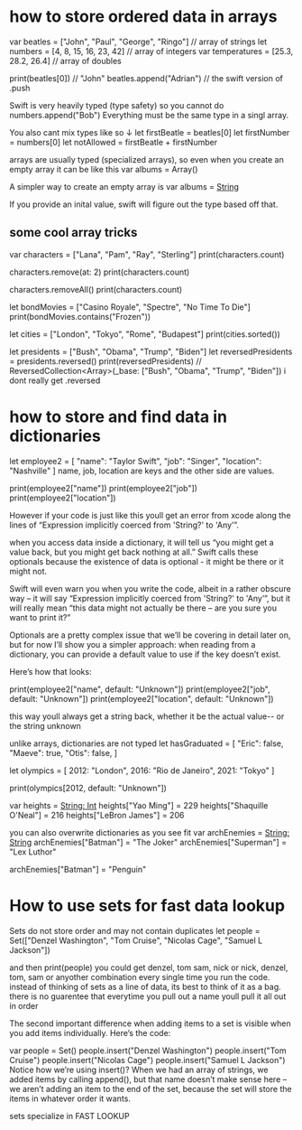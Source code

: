 # how to store ordered data in arrays
var beatles = ["John", "Paul", "George", "Ringo"] // array of strings
let numbers = [4, 8, 15, 16, 23, 42] // array of integers
var temperatures = [25.3, 28.2, 26.4] // array of doubles

print(beatles[0]) // "John"
beatles.append("Adrian") // the swift version of .push

Swift is very heavily typed (type safety) so you cannot do
numbers.append("Bob")
Everything must be the same type in a singl array.

You also cant mix types like so ↓
let firstBeatle = beatles[0]
let firstNumber = numbers[0]
let notAllowed = firstBeatle + firstNumber

arrays are usually typed (specialized arrays), so even when you create an empty array it can be like this
var albums = Array<String>()

A simpler way to create an empty array is
var albums = [String]()

If you provide an inital value, swift will figure out the type based off that.

## some cool array tricks
var characters = ["Lana", "Pam", "Ray", "Sterling"]
print(characters.count)

characters.remove(at: 2)
print(characters.count)

characters.removeAll()
print(characters.count)

let bondMovies = ["Casino Royale", "Spectre", "No Time To Die"]
print(bondMovies.contains("Frozen"))

let cities = ["London", "Tokyo", "Rome", "Budapest"]
print(cities.sorted())

let presidents = ["Bush", "Obama", "Trump", "Biden"]
let reversedPresidents = presidents.reversed()
print(reversedPresidents) // ReversedCollection<Array<String>>(_base: ["Bush", "Obama", "Trump", "Biden"])
i dont really get .reversed
# how to store and find data in dictionaries
let employee2 = [
  "name": "Taylor Swift",
  "job": "Singer",
  "location": "Nashville"
]
name, job, location are keys and the other side are values.

print(employee2["name"])
print(employee2["job"])
print(employee2["location"])

However if your code is just like this youll get an error from xcode
along the lines of “Expression implicitly coerced from 'String?' to 'Any’”.

when you access data inside a dictionary, it will tell us “you might get a value back, but you might get back nothing at all.” Swift calls these optionals because the existence of data is optional - it might be there or it might not.

Swift will even warn you when you write the code, albeit in a rather obscure way – it will say “Expression implicitly coerced from 'String?' to 'Any’”, but it will really mean “this data might not actually be there – are you sure you want to print it?”

Optionals are a pretty complex issue that we’ll be covering in detail later on, but for now I’ll show you a simpler approach: when reading from a dictionary, you can provide a default value to use if the key doesn’t exist.

Here’s how that looks:

print(employee2["name", default: "Unknown"])
print(employee2["job", default: "Unknown"])
print(employee2["location", default: "Unknown"])

this way youll always get a string back, whether it be the actual value-- or the string unknown

unlike arrays, dictionaries are not typed
let hasGraduated = [
  "Eric": false,
  "Maeve": true,
  "Otis": false,
]

let olympics = [
  2012: "London",
  2016: "Rio de Janeiro",
  2021: "Tokyo"
]

print(olympics[2012, default: "Unknown"])

var heights = [String: Int]()
heights["Yao Ming"] = 229
heights["Shaquille O'Neal"] = 216
heights["LeBron James"] = 206

you can also overwrite dictionaries as you see fit
var archEnemies = [String: String]()
archEnemies["Batman"] = "The Joker"
archEnemies["Superman"] = "Lex Luthor"

archEnemies["Batman"] = "Penguin"

# How to use sets for fast data lookup
Sets do not store order and may not contain duplicates
let people = Set(["Denzel Washington", "Tom Cruise", "Nicolas Cage", "Samuel L Jackson"])

and then print(people)
you could get denzel, tom sam, nick
or nick, denzel, tom, sam
or anyother combination every single time you run the code.
instead of thinking of sets as a line of data, its best to think of it as a bag.
there is no guarentee that everytime you pull out a name youll pull it all out in order

The second important difference when adding items to a set is visible when you add items individually. Here’s the code:

var people = Set<String>()
people.insert("Denzel Washington")
people.insert("Tom Cruise")
people.insert("Nicolas Cage")
people.insert("Samuel L Jackson")
Notice how we’re using insert()? When we had an array of strings, we added items by calling append(), but that name doesn’t make sense here – we aren’t adding an item to the end of the set, because the set will store the items in whatever order it wants.

sets specialize in FAST LOOKUP

